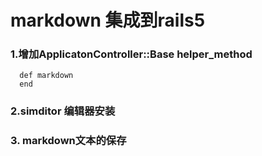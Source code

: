 markdown 集成到rails5
========
### 1.增加ApplicatonController::Base  helper_method
      def markdown
      end
### 2.simditor 编辑器安装 

### 3. markdown文本的保存
    
